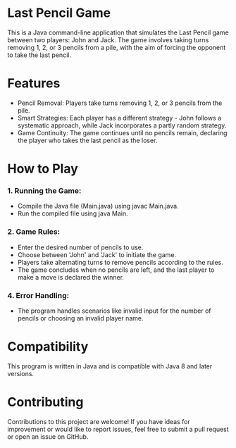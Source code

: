 # Last Pencil Game
This is a Java command-line application that simulates the Last Pencil game between two players: John and Jack. The game involves taking turns removing 1, 2, or 3 pencils from a pile, with the aim of forcing the opponent to take the last pencil.

# Features
- Pencil Removal: Players take turns removing 1, 2, or 3 pencils from the pile.
- Smart Strategies: Each player has a different strategy - John follows a systematic approach, while Jack incorporates a partly random strategy.
- Game Continuity: The game continues until no pencils remain, declaring the player who takes the last pencil as the loser.

# How to Play
### 1. Running the Game:
- Compile the Java file (Main.java) using javac Main.java.
- Run the compiled file using java Main.
### 2. Game Rules:
- Enter the desired number of pencils to use.
- Choose between 'John' and 'Jack' to initiate the game.
- Players take alternating turns to remove pencils according to the rules.
- The game concludes when no pencils are left, and the last player to make a move is declared the winner.
### 4. Error Handling:
- The program handles scenarios like invalid input for the number of pencils or choosing an invalid player name.
# Compatibility
This program is written in Java and is compatible with Java 8 and later versions.

# Contributing
Contributions to this project are welcome! If you have ideas for improvement or would like to report issues, feel free to submit a pull request or open an issue on GitHub.

